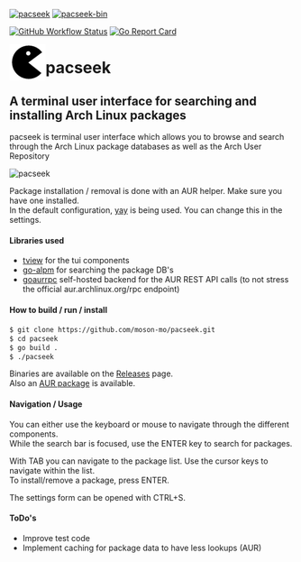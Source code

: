 [![pacseek](https://img.shields.io/aur/version/pacseek?color=1793d1&label=pacseek&logo=arch-linux&style=for-the-badge)](https://aur.archlinux.org/packages/pacseek/)
[![pacseek-bin](https://img.shields.io/aur/version/pacseek-bin?color=1793d1&label=pacseek-bin&logo=arch-linux&style=for-the-badge)](https://aur.archlinux.org/packages/pacseek-bin/)

[![GitHub Workflow Status](https://img.shields.io/github/workflow/status/moson-mo/pacseek/Build)](https://github.com/moson-mo/pacseek/actions) 
[![Go Report Card](https://goreportcard.com/badge/github.com/moson-mo/pacseek)](https://goreportcard.com/report/github.com/moson-mo/pacseek)

<img src="/assets/pacseek.png" align="left" width="64"/>

# pacseek
## A terminal user interface for searching and installing Arch Linux packages

pacseek is terminal user interface which allows you to browse and search through the Arch Linux package databases as well as the Arch User Repository  

![pacseek](https://github.com/moson-mo/pacseek/blob/main/assets/pacseek_animation.gif?raw=true?inline=true)

Package installation / removal is done with an AUR helper. Make sure you have one installed.  
In the default configuration, [yay](https://github.com/Jguer/yay) is being used. You can change this in the settings.  

#### Libraries used

* [tview](https://github.com/rivo/tview) for the tui components
* [go-alpm](https://github.com/Jguer/go-alpm) for searching the package DB's
* [goaurrpc](https://github.com/moson-mo/goaurrpc) self-hosted backend for the AUR REST API calls (to not stress the official aur.archlinux.org/rpc endpoint)

#### How to build / run / install

```
$ git clone https://github.com/moson-mo/pacseek.git
$ cd pacseek
$ go build .
$ ./pacseek
```

Binaries are available on the [Releases](releases/) page.  
Also an [AUR package](https://aur.archlinux.org/packages/pacseek/) is available.

#### Navigation / Usage

You can either use the keyboard or mouse to navigate through the different components.  
While the search bar is focused, use the ENTER key to search for packages.  

With TAB you can navigate to the package list. Use the cursor keys to navigate within the list.  
To install/remove a package, press ENTER.  

The settings form can be opened with CTRL+S.  


#### ToDo's

* Improve test code
* Implement caching for package data to have less lookups (AUR)
